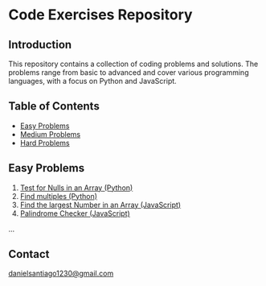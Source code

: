 # Code Exercises Repository

## Introduction
This repository contains a collection of coding problems and solutions. The problems range from basic to advanced and cover various programming languages, with a focus on Python and JavaScript.

## Table of Contents
- [Easy Problems](#easy-problems)
- [Medium Problems](#medium-problems)
- [Hard Problems](#hard-problems)

## Easy Problems
1. [Test for Nulls in an Array (Python)](#problem-1)
2. [Find multiples (Python)](#problem-2)
3. [Find the largest Number in an Array (JavaScript)](#problem-3)
4. [Palindrome Checker (JavaScript)](#problem-4)

...

## Contact
danielsantiago1230@gmail.com

